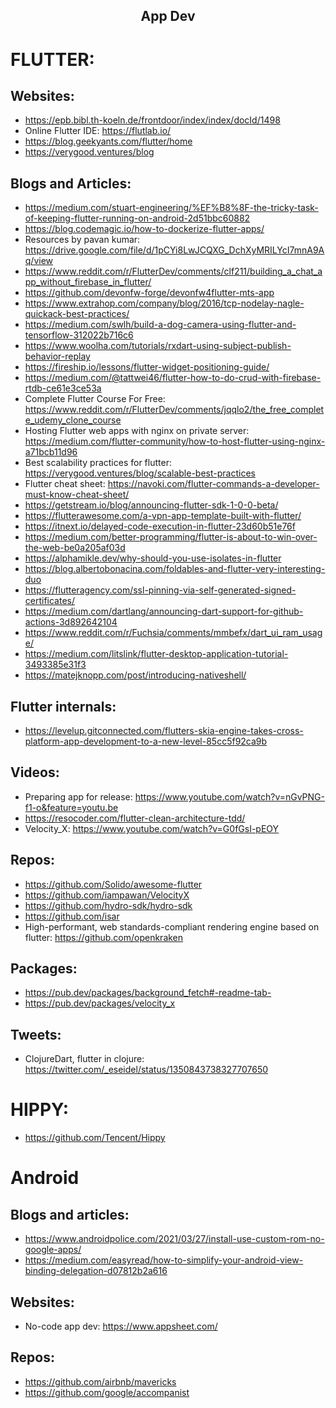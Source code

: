 <h2 align="center">App Dev</h2>

# FLUTTER:

## Websites:

- https://epb.bibl.th-koeln.de/frontdoor/index/index/docId/1498
- Online Flutter IDE: https://flutlab.io/
- https://blog.geekyants.com/flutter/home
- https://verygood.ventures/blog

## Blogs and Articles:

- https://medium.com/stuart-engineering/%EF%B8%8F-the-tricky-task-of-keeping-flutter-running-on-android-2d51bbc60882
- https://blog.codemagic.io/how-to-dockerize-flutter-apps/
- Resources by pavan kumar: https://drive.google.com/file/d/1pCYi8LwJCQXG_DchXyMRILYcI7mnA9Aq/view
- https://www.reddit.com/r/FlutterDev/comments/clf211/building_a_chat_app_without_firebase_in_flutter/
- https://github.com/devonfw-forge/devonfw4flutter-mts-app
- https://www.extrahop.com/company/blog/2016/tcp-nodelay-nagle-quickack-best-practices/
- https://medium.com/swlh/build-a-dog-camera-using-flutter-and-tensorflow-312022b716c6
- https://www.woolha.com/tutorials/rxdart-using-subject-publish-behavior-replay
- https://fireship.io/lessons/flutter-widget-positioning-guide/
- https://medium.com/@tattwei46/flutter-how-to-do-crud-with-firebase-rtdb-ce61e3ce53a
- Complete Flutter Course For Free: https://www.reddit.com/r/FlutterDev/comments/jqqlo2/the_free_complete_udemy_clone_course
- Hosting Flutter web apps with nginx on private server: https://medium.com/flutter-community/how-to-host-flutter-using-nginx-a71bcb11d96
- Best scalability practices for flutter: https://verygood.ventures/blog/scalable-best-practices
- Flutter cheat sheet: https://navoki.com/flutter-commands-a-developer-must-know-cheat-sheet/
- https://getstream.io/blog/announcing-flutter-sdk-1-0-0-beta/
- https://flutterawesome.com/a-vpn-app-template-built-with-flutter/
- https://itnext.io/delayed-code-execution-in-flutter-23d60b51e76f
- https://medium.com/better-programming/flutter-is-about-to-win-over-the-web-be0a205af03d
- https://alphamikle.dev/why-should-you-use-isolates-in-flutter
- https://blog.albertobonacina.com/foldables-and-flutter-very-interesting-duo
- https://flutteragency.com/ssl-pinning-via-self-generated-signed-certificates/
- https://medium.com/dartlang/announcing-dart-support-for-github-actions-3d892642104
- https://www.reddit.com/r/Fuchsia/comments/mmbefx/dart_ui_ram_usage/
- https://medium.com/litslink/flutter-desktop-application-tutorial-3493385e31f3
- https://matejknopp.com/post/introducing-nativeshell/

## Flutter internals:

- https://levelup.gitconnected.com/flutters-skia-engine-takes-cross-platform-app-development-to-a-new-level-85cc5f92ca9b

## Videos:

- Preparing app for release: https://www.youtube.com/watch?v=nGvPNG-f1-o&feature=youtu.be
- https://resocoder.com/flutter-clean-architecture-tdd/
- Velocity_X: https://www.youtube.com/watch?v=G0fGsI-pEOY

## Repos:

- https://github.com/Solido/awesome-flutter
- https://github.com/iampawan/VelocityX
- https://github.com/hydro-sdk/hydro-sdk
- https://github.com/isar
- High-performant, web standards-compliant rendering engine based on flutter: https://github.com/openkraken

## Packages:

- https://pub.dev/packages/background_fetch#-readme-tab-
- https://pub.dev/packages/velocity_x

## Tweets:

- ClojureDart, flutter in clojure: https://twitter.com/_eseidel/status/1350843738327707650

# HIPPY:

- https://github.com/Tencent/Hippy

# Android

## Blogs and articles:

- https://www.androidpolice.com/2021/03/27/install-use-custom-rom-no-google-apps/
- https://medium.com/easyread/how-to-simplify-your-android-view-binding-delegation-d07812b2a616

## Websites:

- No-code app dev: https://www.appsheet.com/

## Repos:

- https://github.com/airbnb/mavericks
- https://github.com/google/accompanist


